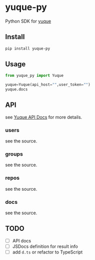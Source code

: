 # yuque-py

Python SDK for [yuque](https://www.yuque.com/yuque/developer/api)


## Install

```bash
pip install yuque-py
```

## Usage

```python
from yuque_py import Yuque

yuque=Yuque(api_host="",user_token="")
yuque.docs
```


## API

see [Yuque API Docs](https://www.yuque.com/yuque/developer/api) for more details.

### users

see the source.

### groups

see the source.

### repos

see the source.

### docs

see the source.

## TODO

- [ ] API docs
- [ ] JSDocs definition for result info
- [ ] add `d.ts` or refactor to TypeScript

